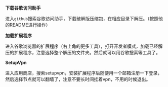 **下载谷歌访问助手**

进入`github`搜索谷歌访问助手，下载破解版压缩包，在相应目录下解压。（按照他的README进行操作）

**加载扩展程序**

进入谷歌浏览器的扩展程序（右上角的更多工具），打开开发者模式，加载已经解压的扩展程序，注意选择整个解压的文件夹。然后就可以用谷歌搜索等工具了。

**SetupVpn**

进入应用商店，搜索setupvpn，安装扩展程序后随便用一个邮箱注册一下登录，然后选择节点就可以翻墙了，注意不要长时间挂着vpn，不用的时候退出。